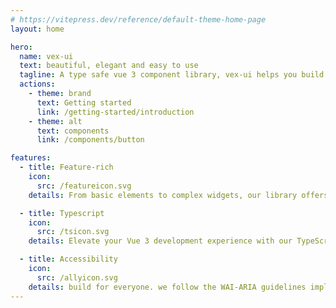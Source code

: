 ```yaml
---
# https://vitepress.dev/reference/default-theme-home-page
layout: home

hero:
  name: vex-ui
  text: beautiful, elegant and easy to use
  tagline: A type safe vue 3 component library, vex-ui helps you build delightful user interfaces faster
  actions:
    - theme: brand
      text: Getting started
      link: /getting-started/introduction
    - theme: alt
      text: components
      link: /components/button

features:
  - title: Feature-rich
    icon: 
      src: /featureicon.svg
    details: From basic elements to complex widgets, our library offers a wealth of options that can help you build beautiful and responsive interfaces in no time. With our library, you can focus on creating great user experiences, while we take care of the rest.

  - title: Typescript
    icon: 
      src: /tsicon.svg
    details: Elevate your Vue 3 development experience with our TypeScript-enabled component library, providing you with type safety and seamless integration with your TypeScript projects.

  - title: Accessibility
    icon: 
      src: /allyicon.svg
    details: build for everyone. we follow the WAI-ARIA guidelines implementing correct semantics and behaviors for our components.
---
```


